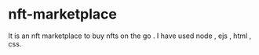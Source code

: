 # nft-marketplace
It is an nft marketplace to buy nfts on the go . I have used node , ejs , html , css.
